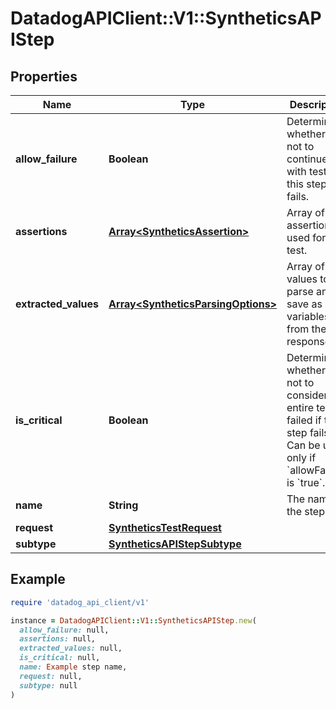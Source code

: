 # DatadogAPIClient::V1::SyntheticsAPIStep

## Properties

| Name                 | Type                                                                     | Description                                                                                                                                           | Notes      |
| -------------------- | ------------------------------------------------------------------------ | ----------------------------------------------------------------------------------------------------------------------------------------------------- | ---------- |
| **allow_failure**    | **Boolean**                                                              | Determines whether or not to continue with test if this step fails.                                                                                   | [optional] |
| **assertions**       | [**Array&lt;SyntheticsAssertion&gt;**](SyntheticsAssertion.md)           | Array of assertions used for the test.                                                                                                                |            |
| **extracted_values** | [**Array&lt;SyntheticsParsingOptions&gt;**](SyntheticsParsingOptions.md) | Array of values to parse and save as variables from the response.                                                                                     | [optional] |
| **is_critical**      | **Boolean**                                                              | Determines whether or not to consider the entire test as failed if this step fails. Can be used only if &#x60;allowFailure&#x60; is &#x60;true&#x60;. | [optional] |
| **name**             | **String**                                                               | The name of the step.                                                                                                                                 |            |
| **request**          | [**SyntheticsTestRequest**](SyntheticsTestRequest.md)                    |                                                                                                                                                       |            |
| **subtype**          | [**SyntheticsAPIStepSubtype**](SyntheticsAPIStepSubtype.md)              |                                                                                                                                                       |            |

## Example

```ruby
require 'datadog_api_client/v1'

instance = DatadogAPIClient::V1::SyntheticsAPIStep.new(
  allow_failure: null,
  assertions: null,
  extracted_values: null,
  is_critical: null,
  name: Example step name,
  request: null,
  subtype: null
)
```
